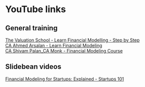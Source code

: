 # YouTube links
## General training
[The Valuation School - Learn Financial Modelling - Step by Step](https://www.youtube.com/playlist?list=PL3uUjzLk6PulhRop_ffNeHyK0kprzO4cT) <br>
[CA Ahmed Arsalan - Learn Financial Modeling](https://www.youtube.com/playlist?list=PLuv8br5y71Y0HH3zFtz4yhSpH4q6FaBqw) <br>
[CA Shivam Palan_CA Monk - Financial Modeling Course](https://www.youtube.com/playlist?list=PLW6gAKWk8fHwD8iuzTFVaJYH1l1i7E51F) <br>
## Slidebean videos
[Financial Modeling for Startups: Explained - Startups 101](https://www.youtube.com/watch?v=Ye7VeofnBfc)

